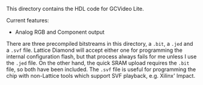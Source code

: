 This directory contains the HDL code for GCVideo Lite.

Current features:
* Analog RGB and Component output

There are three precompiled bitstreams in this directory, a `.bit`, a
`.jed` and a `.svf` file. Lattice Diamond will accept either one for programming
the internal configuration flash, but that process always fails for me
unless I use the `.jed` file. On the other hand, the quick SRAM upload
requires the `.bit` file, so both have been included. The `.svf` file
is useful for programming the chip with non-Lattice tools which
support SVF playback, e.g. Xilinx' Impact.

